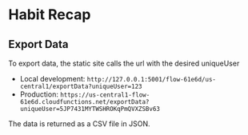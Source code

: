 # Habit Recap

## Export Data

To export data, the static site calls the url with the desired uniqueUser
- Local development: `http://127.0.0.1:5001/flow-61e6d/us-central1/exportData?uniqueUser=123`
- Production: `https://us-central1-flow-61e6d.cloudfunctions.net/exportData?uniqueUser=5JP7431MYTWSHROKqPmQVXZSBv63`

The data is returned as a CSV file in JSON.